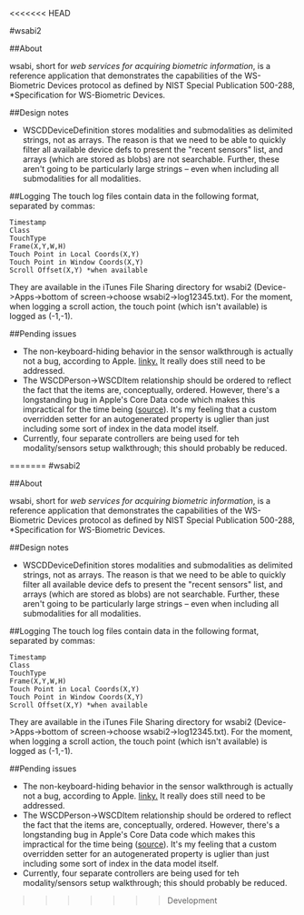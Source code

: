 <<<<<<< HEAD

#wsabi2

##About

wsabi, short for *web services for acquiring biometric information*, is a reference application that demonstrates the capabilities of the WS-Biometric Devices protocol as defined by NIST Special Publication 500-288, *Specification for WS-Biometric Devices. 

##Design notes
* WSCDDeviceDefinition stores modalities and submodalities as delimited strings, not as arrays. The reason is that we need to be able to quickly filter all available device defs to present the "recent sensors" list, and arrays (which are stored as blobs) are not searchable. Further, these aren't going to be particularly large strings – even when including all submodalities for all modalities.
 
##Logging
The touch log files contain data in the following format, separated by commas:  
	
	Timestamp
	Class
	TouchType
	Frame(X,Y,W,H)
	Touch Point in Local Coords(X,Y)
	Touch Point in Window Coords(X,Y)
	Scroll Offset(X,Y) *when available

They are available in the iTunes File Sharing directory for wsabi2 (Device->Apps->bottom of screen->choose wsabi2->log12345.txt). For the moment, when logging a scroll action, the touch point (which isn't available) is logged as (-1,-1).

##Pending issues
* The non-keyboard-hiding behavior in the sensor walkthrough is actually not a bug, according to Apple. [linky.](http://stackoverflow.com/questions/8379205/uitextfields-keyboard-wont-dismiss-no-really) It really does still need to be addressed.  
* The WSCDPerson->WSCDItem relationship should be ordered to reflect the fact that the items are, conceptually, ordered. However, there's a longstanding bug in Apple's Core Data code which makes this impractical for the time being ([source](http://stackoverflow.com/questions/7385439/problems-with-nsorderedset)). It's my feeling that a custom overridden setter for an autogenerated property is uglier than just including some sort of index in the data model itself.  
* Currently, four separate controllers are being used for teh modality/sensors setup walkthrough; this should probably be reduced.
    
=======
#wsabi2

##About

wsabi, short for *web services for acquiring biometric information*, is a reference application that demonstrates the capabilities of the WS-Biometric Devices protocol as defined by NIST Special Publication 500-288, *Specification for WS-Biometric Devices. 

##Design notes
* WSCDDeviceDefinition stores modalities and submodalities as delimited strings, not as arrays. The reason is that we need to be able to quickly filter all available device defs to present the "recent sensors" list, and arrays (which are stored as blobs) are not searchable. Further, these aren't going to be particularly large strings – even when including all submodalities for all modalities.
 
##Logging
The touch log files contain data in the following format, separated by commas:  
	
	Timestamp
	Class
	TouchType
	Frame(X,Y,W,H)
	Touch Point in Local Coords(X,Y)
	Touch Point in Window Coords(X,Y)
	Scroll Offset(X,Y) *when available

They are available in the iTunes File Sharing directory for wsabi2 (Device->Apps->bottom of screen->choose wsabi2->log12345.txt). For the moment, when logging a scroll action, the touch point (which isn't available) is logged as (-1,-1).

##Pending issues
* The non-keyboard-hiding behavior in the sensor walkthrough is actually not a bug, according to Apple. [linky.](http://stackoverflow.com/questions/8379205/uitextfields-keyboard-wont-dismiss-no-really) It really does still need to be addressed.  
* The WSCDPerson->WSCDItem relationship should be ordered to reflect the fact that the items are, conceptually, ordered. However, there's a longstanding bug in Apple's Core Data code which makes this impractical for the time being ([source](http://stackoverflow.com/questions/7385439/problems-with-nsorderedset)). It's my feeling that a custom overridden setter for an autogenerated property is uglier than just including some sort of index in the data model itself.  
* Currently, four separate controllers are being used for teh modality/sensors setup walkthrough; this should probably be reduced.
    
>>>>>>> Development
